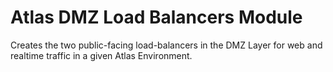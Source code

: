 # Atlas DMZ Load Balancers Module

Creates the two public-facing load-balancers in the DMZ Layer for web and realtime traffic in a given Atlas Environment.

